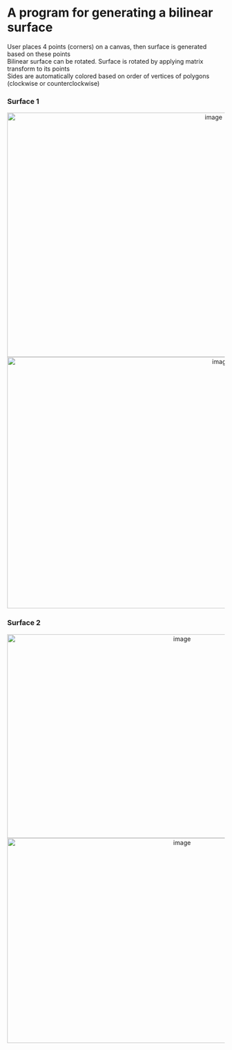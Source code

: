 # A program for generating a bilinear surface <br/>
User places 4 points (corners) on a canvas, then surface is generated based on these points <br/>
Bilinear surface can be rotated. Surface is rotated by applying matrix transform to its points <br/>
Sides are automatically colored based on order of vertices of polygons (clockwise or counterclockwise) <br/>

### Surface 1
<div align="center">
  <img width="940" height="565" alt="image" src="https://github.com/user-attachments/assets/b1297518-3671-4527-95da-894edc3b5a53" />
</div>

<div align="center">
  <img width="974" height="581" alt="image" src="https://github.com/user-attachments/assets/0eec645c-8008-4cf8-ac0e-a690d5af69e8" />
</div>

### Surface 2
<div align="center">
  <img width="794" height="471" alt="image" src="https://github.com/user-attachments/assets/f92b9278-bfa6-45df-beba-9053f69c207a" />
</div>

<div align="center">
  <img width="794" height="474" alt="image" src="https://github.com/user-attachments/assets/f4c283e2-18eb-481e-9e84-0cc318852c74" />
</div>
